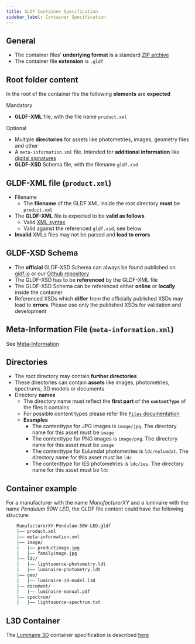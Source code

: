 ```yaml
---
title: GLDF Container Specification
sidebar_label: Container Specification
---
```

<!-- markdownlint-disable MD033 (no html im markdown) -->

## General

- The container files' **underlying format** is a standard [ZIP archive](https://en.wikipedia.org/wiki/ZIP_(file_format))
- The container file **extension** is `.gldf`

## Root folder content

In the root of the container file the following **elements** are **expected**

Mandatory

- **GLDF-XML** file, with the file name `product.xml`

Optional

- Multiple **directories** for assets like photometries, images, geometry files and other
- A `meta-information.xml` file. Intended for **additional information** like [digital signatures](https://en.wikipedia.org/wiki/Digital_signature)
- **GLDF-XSD** Schema file, with the filename `gldf.xsd`

## GLDF-XML file (`product.xml`)

- Filename
  - The **filename** of the GLDF XML inside the root directory **must** be `product.xml`
- The **GLDF-XML** file is expected to be **valid as follows**
  - Valid [XML syntax](https://en.wikipedia.org/wiki/XML)
  - Valid against the referenced `gldf.xsd`, see below
- **Invalid** XMLs files may not be parsed and **lead to errors**

## GLDF-XSD Schema

- The **official** GLDF-XSD Schema can always be found published on [gldf.io](/download) or our [Github repository](https://github.com/globallightingdata/gldf)
- The GLDF-XSD has to be **referenced** by the GLDF-XML file
- The GLDF-XSD Schema can be referenced either **online** or **locally** inside the container
- Referenced XSDs which **differ** from the officially published XSDs may lead to **errors**. Please use only the published XSDs for validation and development

## Meta-Information File (`meta-information.xml`)

See [Meta-Information](/docs/container/meta-information)

## Directories

- The *root* directory may contain **further directories**
- These directories can contain **assets** like images, photometries, spectrums, 3D models or documents
- Directory **names**
  - The directory name must reflect the **first part** of the **`contentType`** of the files it contains
  - For possible content types please refer the [`Files` documentation](/docs/structure/files.md#available-content-types)
  - **Examples**
    - The contenttype for JPG images is `image/jpg`. The directory name for this asset must be `image`
    - The contenttype for PNG images is `image/png`. The directory name for this asset must be `image`
    - The contenttype for Eulumdat photometries is `ldc/eulumdat`. The directory name for this asset must be `ldc`
    - The contenttype for IES photometries is `ldc/ies`. The directory name for this asset must be `ldc`

## Container example

For a manufacturer with the name *ManufacturerXY* and a luminaire with the name *Pendulum 50W LED*, the GLDF file content could have the following structure:

```bash
    ManufacturerXY-Pendulum-50W-LED.gldf
    |—— product.xml
    |—— meta-information.xml
    |—— image/
    |   |—— productimage.jpg
    |   |—— familyimage.jpg
    |—— ldc/
    |   |—— lightsource-photometry.ldt
    |   |—— luminaire-photometry.ldt
    |—— geo/
    |   |—— luminaire-3d-model.l3d
    |—— document/
    |   |—— luminaire-manual.pdf
    |—— spectrum/
    |   |—— lightsource-spectrum.txt
```

## L3D Container

The [Luminaire 3D](/docs/geometry/l3d-intro) container specification is described [here](/docs/geometry/l3d-container-spec)
